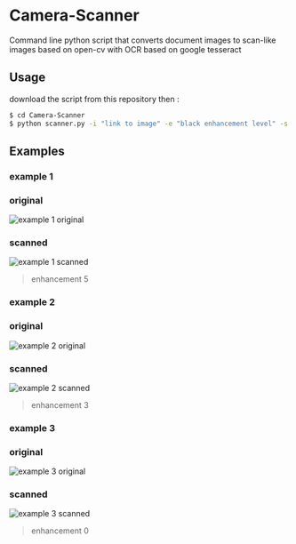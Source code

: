 # Camera-Scanner
Command line python script that converts document images to scan-like images based on open-cv with OCR based on google tesseract

## Usage
download the script from this repository then :
```sh
$ cd Camera-Scanner
$ python scanner.py -i "link to image" -e "black enhancement level" -s "link to save output" -l "image maximum side length"
```
## Examples
### example 1
### original
![example 1 original](https://i.ibb.co/7nQ7hDH/test-Image1.jpg)
### scanned
![example 1 scanned](https://i.ibb.co/KFX4TF4/output.jpg)
>enhancement 5

### example 2
### original
![example 2 original](https://i.ibb.co/qjXwTsT/test-Image2.jpg)
### scanned
![example 2 scanned](https://i.ibb.co/4FD3Bs4/output2.jpg)
>enhancement 3

### example 3
### original
![example 3 original](https://i.ibb.co/9t5CBdj/test-Image3.png)
### scanned
![example 3 scanned](https://i.ibb.co/Bt4Pqk0/output4.jpg)
> enhancement 0